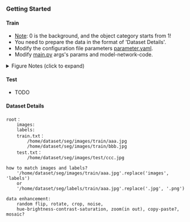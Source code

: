 ### Getting Started

#### Train
+ [Note](https://github.com/gengyanlei/segmentation_pytorch#note): 0 is the background, and the object category starts from 1!
+ You need to prepare the data in the format of 'Dataset Details'.
+ Modify the configuration file parameters [parameter.yaml](../configs/parameter.yaml).
+ Modify [main.py](../main.py) args's params and model-network-code.

<details>
  <summary>Figure Notes (click to expand)</summary>
  <p align="center"><img width="400" src="https://github.com/gengyanlei/segmentation_pytorch/blob/master/readmes/main_modify.jpg"></p>
  <p align="center"><img width="400" src="https://github.com/gengyanlei/segmentation_pytorch/blob/master/readmes/param_modify.jpg"></p>
</details>

#### Test
+ TODO 

#### Dataset Details
```
root：
    images:  
    labels: 
    train.txt：
        /home/dataset/seg/images/train/aaa.jpg
        /home/dataset/seg/images/train/bbb.jpg
    test.txt：
        /home/dataset/seg/images/test/ccc.jpg
    
how to match images and labels?
    '/home/dataset/seg/images/train/aaa.jpg'.replace('images', 'labels')
    or
    '/home/dataset/seg/labels/train/aaa.jpg'.replace('.jpg', '.png')

data enhancement:
    random flip, rotate, crop, noise, 
    hue-brightness-contrast-saturation, zoom(in out), copy-paste?, mosaic?
```